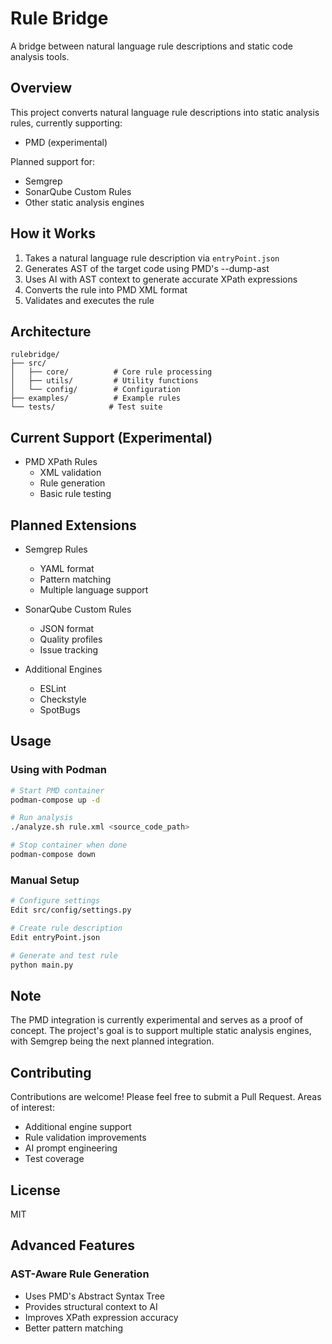 # Rule Bridge

A bridge between natural language rule descriptions and static code analysis tools.

## Overview

This project converts natural language rule descriptions into static analysis rules, currently supporting:
- PMD (experimental)

Planned support for:
- Semgrep
- SonarQube Custom Rules
- Other static analysis engines

## How it Works

1. Takes a natural language rule description via `entryPoint.json`
2. Generates AST of the target code using PMD's --dump-ast
3. Uses AI with AST context to generate accurate XPath expressions
4. Converts the rule into PMD XML format
5. Validates and executes the rule

## Architecture

```
rulebridge/
├── src/
│   ├── core/          # Core rule processing
│   ├── utils/         # Utility functions
│   └── config/        # Configuration
├── examples/          # Example rules
└── tests/            # Test suite
```

## Current Support (Experimental)

- PMD XPath Rules
  - XML validation
  - Rule generation
  - Basic rule testing

## Planned Extensions

- Semgrep Rules
  - YAML format
  - Pattern matching
  - Multiple language support

- SonarQube Custom Rules
  - JSON format
  - Quality profiles
  - Issue tracking

- Additional Engines
  - ESLint
  - Checkstyle
  - SpotBugs

## Usage

### Using with Podman
```bash
# Start PMD container
podman-compose up -d

# Run analysis
./analyze.sh rule.xml <source_code_path>

# Stop container when done
podman-compose down
```

### Manual Setup
```bash
# Configure settings
Edit src/config/settings.py

# Create rule description
Edit entryPoint.json

# Generate and test rule
python main.py
```

## Note

The PMD integration is currently experimental and serves as a proof of concept. The project's goal is to support multiple static analysis engines, with Semgrep being the next planned integration.

## Contributing

Contributions are welcome! Please feel free to submit a Pull Request. Areas of interest:
- Additional engine support
- Rule validation improvements
- AI prompt engineering
- Test coverage

## License

MIT

## Advanced Features

### AST-Aware Rule Generation
- Uses PMD's Abstract Syntax Tree
- Provides structural context to AI
- Improves XPath expression accuracy
- Better pattern matching